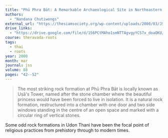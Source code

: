 ```yaml
---
title: "Phū Phra Bāt: A Remarkable Archaeological Site in Northeastern Thailand"
authors:
  - "Nandana Chutiwongs"
external_url: "https://thesiamsociety.org/wp-content/uploads/2000/03/JSS_088_0h_NandanaChutiwongs_PhuPhraBat.pdf"
drive_links:
  - "https://drive.google.com/file/d/156PCtMAho1smNTTAgvgyYCS7x_doaOKU/view?usp=drivesdk"
course: theravada-roots
tags:
  - thai
  - roots
year: 2000
month: mar
journal: jss
volume: 88
pages: "42--52"
---
```


> The most striking rock formation at Phū Phra Bāt is locally known as Uṣā's Tower, named after the stone chamber where the beautiful princess would have been forced to live in isolation.
It is a natural rock formation, restructured into a chamber with one door and two side windows standing in the centre of an open space and marked with a circular ring of vertical stones.

Some odd rock formations in Udon Thani have been the focal point of religious practices from prehistory through to modern times.
